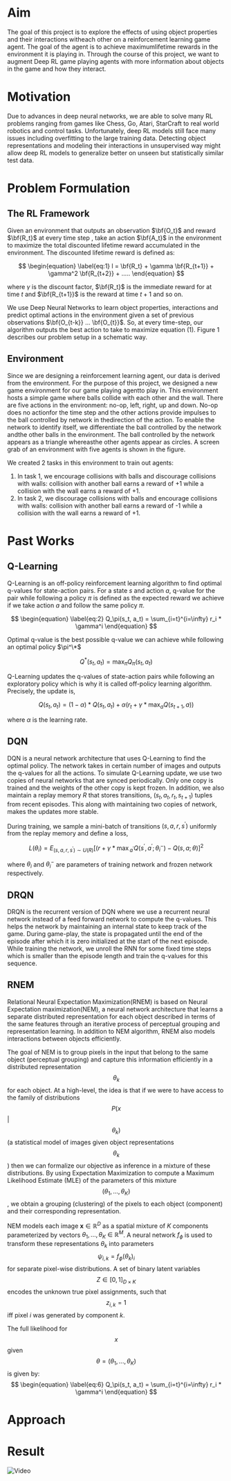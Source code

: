 
<head>
       <script type="text/x-mathjax-config"> MathJax.Hub.Config({ TeX: { equationNumbers: { autoNumber: "all" } } }); </script>
       <script type="text/x-mathjax-config">
         MathJax.Hub.Config({
           tex2jax: {
             inlineMath: [ ['$','$'], ["\\(","\\)"] ],
             processEscapes: true
           }
         });
       </script>
       <script src="https://cdn.mathjax.org/mathjax/latest/MathJax.js?config=TeX-AMS-MML_HTMLorMML" type="text/javascript"></script>
</head>


# Aim
The goal of this project is to explore the effects of using object properties and their interactions witheach other on a reinforcement learning game agent. The goal of the agent is to achieve maximumlifetime rewards in the environment it is playing in. Through the course of this project, we want to augment Deep RL game playing agents with more information about objects in the game and how they interact.

# Motivation
Due to advances in deep neural networks, we are able to solve many RL problems ranging from games like Chess, Go, Atari, StarCraft to real world robotics and control tasks. Unfortunately, deep RL models still face many issues including overfitting to the large training data. Detecting object representations and modeling their interactions in unsupervised way might allow deep RL models to generalize better on unseen but statistically similar test data.

# Problem Formulation

## The RL Framework
Given an environment that outputs an observation $\bf{O_t}$ and reward $\bf{R_t}$ at every time step , take an action $\bf{A_t}$ in the environment to maximize the total discounted lifetime reward accumulated in the environment. The discounted lifetime reward is defined as: 

$$
\begin{equation} \label{eq:1}
 l = \bf{R_t} + \gamma \bf{R_{t+1}} + \gamma^2 \bf{R_{t+2}} + .....
\end{equation}
$$

where $\gamma$ is the discount factor, $\bf{R_t}$ is the immediate reward for at time $t$ and $\bf{R_{t+1}}$ is the reward at time $t+1$ and so on.

We use Deep Neural Networks to learn object properties, interactions and predict optimal actions in the environment given a set of previous observations $\bf{O_{t-k}} ... \bf{O_{t}}$. So, at every time-step, our algorithm outputs the best action to take to maximize equation (1). Figure 1 describes our problem setup in a schematic way.

## Environment

Since we are designing a reinforcement learning agent, our data is derived from the environment. For the purpose of this project, we designed a new game environment for our game playing agentto play in. This environment hosts a simple game where balls collide with each other and the wall. There are five actions in the environment: no-op, left, right, up and down. No-op does no actionfor the time step and the other actions provide impulses to the ball controlled by network in thedirection of the action. To enable the network to identify itself, we differentiate the ball controlled by the network andthe other balls in the environment. The ball controlled by the network appears as a triangle whereasthe other agents appear as circles.  A screen grab of an environment with five agents is shown in the figure. 

We created 2 tasks in this environment to train out agents: 
1. In task 1, we encourage collisions with balls and discourage collisions with walls: collision with another ball earns a reward of +1 while a collision with the wall earns a reward of +1.
2. In task 2, we discourage collisions with balls and encourage collisions with walls: collision with another ball earns a reward of -1 while a collision with the wall earns a reward of +1.

# Past Works

## Q-Learning
Q-Learning is an off-policy reinforcement learning algorithm to find optimal q-values for state-action pairs. For a state $s$ and action $a$, q-value for the pair while following a policy $\pi$ is defined as the expected reward we achieve if we take action $a$ and follow the same policy $\pi$.

$$
\begin{equation} \label{eq:2}
 Q_\pi(s_t, a_t) = \sum_{i=t}^{i=\infty} r_i * \gamma^i
\end{equation}
$$

Optimal q-value is the best possible q-value we can achieve while following an optimal policy $\pi^\*$

$$
\begin{equation} \label{eq:3}
 Q^*(s_t, a_t) = \max_{\pi} Q_\pi(s_t, a_t)
\end{equation}
$$

Q-Learning updates the q-values of state-action pairs while following an exploratory policy which is why it is called off-policy learning algorithm. Precisely, the update is,

$$
\begin{equation} \label{eq:4}
Q(s_t, a_t) = (1 - \alpha) * Q(s_t, a_t) + \alpha (r_t + \gamma * \max_a Q(s_{t+1}, a)) 
\end{equation}
$$

where $\alpha$ is the learning rate.

## DQN
DQN is a neural network architecture that uses Q-Learning to find the optimal policy. The network takes in certain number of images and outputs the q-values for all the actions. To simulate Q-Learning update, we use two copies of neural networks that are synced periodically. Only one copy is trained and the weights of the other copy is kept frozen. In addition, we also maintain a replay memory $R$ that stores transitions, $(s_t, a_t, r_t, s_{t+1})$ tuples from recent episodes. This along with maintaining two copies of network, makes the updates more stable.

During training, we sample a mini-batch of transitions $(s, a, r, s^{'})$ uniformly from the replay memory and define a loss,

$$
\begin{equation} \label{eq:5}
L(\theta_i) = E_{(s, a, r, s^{'}) \sim U(R) } \lbrack (r + \gamma * \max{_{a^{'}}} Q(s^{'}, a^{'}; \theta^-_i) - Q(s, a; \theta) \rbrack^{2}
\end{equation}
$$

where $\theta_i$ and $\theta_i^-$ are parameters of training network and frozen network respectively.

## DRQN
DRQN is the recurrent version of DQN where we use a recurrent neural network instead of a feed forward network to compute the q-values. This helps the network by maintaining an internal state to keep track of the game. During game-play, the state is propagated until the end of the episode after which it is zero initialized at the start of the next episode. While training the network, we unroll the RNN for some fixed time steps which is smaller than the episode length and train the q-values for this sequence.

## RNEM
Relational Neural Expectation Maximization(RNEM) is based on Neural Expectation maximization(NEM), a neural network architecture that learns a separate distributed representation for each object described in terms of the same features through an iterative process of perceptual grouping and representation learning. In addition to NEM algorithm, RNEM also models interactions between objects efficiently.

The goal of NEM is to group pixels in the input that belong to the same object (perceptual grouping) and capture this information efficiently in a distributed representation $$\theta_{k}$$ for each object. At a high-level, the idea is that if we were to have access to the family of distributions $$P(x$$\|$$\theta_{k})$$ (a statistical model of images given object representations $$\theta_{k}$$) then we can formalize our objective as inference in a mixture of these distributions. By using Expectation Maximization to compute a Maximum Likelihood Estimate (MLE) of the parameters of this mixture $$(\theta_{1}, . . . , \theta_{K})$$, we obtain a grouping (clustering) of the pixels to each object (component) and their corresponding representation. 

NEM models each image $\boldsymbol{x} \in \mathbb{R}^{D}$ as a spatial mixture of $K$ components parameterized by vectors $\theta_{1}, . . . , \theta_{K}\: \in\: \mathbb{R}^{M}$. A neural network $f_{\phi}$ is used to transform these representations $\theta_{k}$ into parameters $$\psi_{i,k} = f_{\phi}(\theta_{k})_{i}$$ for separate pixel-wise distributions. A set of binary latent variables $$Z \in [0, 1]_{D\times K}$$ encodes the unknown true pixel assignments, such that $$z_{i,k} = 1$$ iff pixel $i$ was generated by component $k$.

The full likelihood for $$x$$ given $$\theta = (\theta_{1}, . . . , \theta_{K})$$ is given by:
$$
\begin{equation} \label{eq:6}
Q_\pi(s_t, a_t) = \sum_{i=t}^{i=\infty} r_i * \gamma^i
\end{equation}
$$


# Approach

# Result
![Video](dqn_video.gif)

